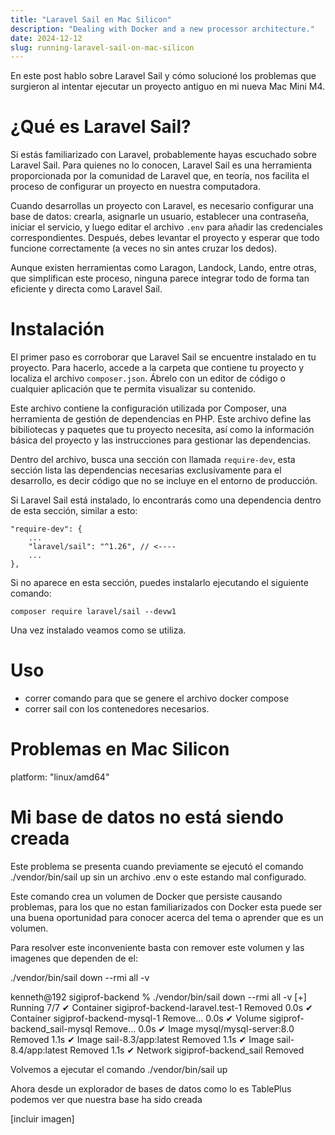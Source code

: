 ```yaml
---
title: "Laravel Sail en Mac Silicon"
description: "Dealing with Docker and a new processor architecture."
date: 2024-12-12
slug: running-laravel-sail-on-mac-silicon
---
```


<section class="introduction">
En este post hablo sobre Laravel Sail y cómo solucioné los problemas que 
surgieron al intentar ejecutar un proyecto antiguo en mi nueva Mac Mini M4.
</section>

# ¿Qué es Laravel Sail?

Si estás familiarizado con Laravel, probablemente hayas escuchado sobre Laravel
Sail. Para quienes no lo conocen, Laravel Sail es una herramienta proporcionada
por la comunidad de Laravel que, en teoría, nos facilita el proceso de configurar
un proyecto en nuestra computadora.

Cuando desarrollas un proyecto con Laravel, es necesario configurar una base de
datos: crearla, asignarle un usuario, establecer una contraseña, iniciar el
servicio, y luego editar el archivo `.env` para añadir las credenciales
correspondientes. Después, debes levantar el proyecto y esperar que todo
funcione correctamente (a veces no sin antes cruzar los dedos).

Aunque existen herramientas como Laragon, Landock, Lando, entre otras, que
simplifican este proceso, ninguna parece integrar todo de forma tan eficiente y
directa como Laravel Sail.

# Instalación

El primer paso es corroborar que Laravel Sail se encuentre instalado en tu
proyecto. Para hacerlo, accede a la carpeta que contiene tu proyecto y localiza
el archivo `composer.json`. Ábrelo con un editor de código o cualquier
aplicación que te permita visualizar su contenido.

Este archivo contiene la configuración utilizada por Composer, una herramienta de
gestión de dependencias en PHP. Este archivo define las bibiliotecas y paquetes
que tu proyecto necesita, así como la información básica del proyecto y las
instrucciones para gestionar las dependencias.

Dentro del archivo, busca una sección con llamada `require-dev`, esta sección
lista las dependencias necesarias exclusivamente para el desarrollo, es decir
código que no se incluye en el entorno de producción.

Si Laravel Sail está instalado, lo encontrarás como una dependencia dentro de
esta sección, similar a esto:

```
"require-dev": {
    ...
    "laravel/sail": "^1.26", // <----
    ...
},
```

Si no aparece en esta sección, puedes instalarlo ejecutando el siguiente
comando:

```
composer require laravel/sail --devw1
```

Una vez instalado veamos como se utiliza.

# Uso

- correr comando para que se genere el archivo docker compose
- correr sail con los contenedores necesarios.

# Problemas en Mac Silicon

platform: "linux/amd64"

# Mi base de datos no está siendo creada

Este problema se presenta cuando previamente se ejecutó el comando
./vendor/bin/sail up sin un archivo .env o este estando mal configurado.

Este comando crea un volumen de Docker que persiste causando problemas, para los
que no estan familiarizados con Docker esta puede ser una buena oportunidad para
conocer acerca del tema o aprender que es un volumen.

Para resolver este inconveniente basta con remover este volumen y las imagenes
que dependen de el:

./vendor/bin/sail down --rmi all -v

kenneth@192 sigiprof-backend % ./vendor/bin/sail down --rmi all -v
[+] Running 7/7
✔ Container sigiprof-backend-laravel.test-1 Removed 0.0s
✔ Container sigiprof-backend-mysql-1 Remove... 0.0s
✔ Volume sigiprof-backend_sail-mysql Remove... 0.0s
✔ Image mysql/mysql-server:8.0 Removed 1.1s
✔ Image sail-8.3/app:latest Removed 1.1s
✔ Image sail-8.4/app:latest Removed 1.1s
✔ Network sigiprof-backend_sail Removed

Volvemos a ejecutar el comando ./vendor/bin/sail up

Ahora desde un explorador de bases de datos como lo es TablePlus podemos ver que
nuestra base ha sido creada

[incluir imagen]
